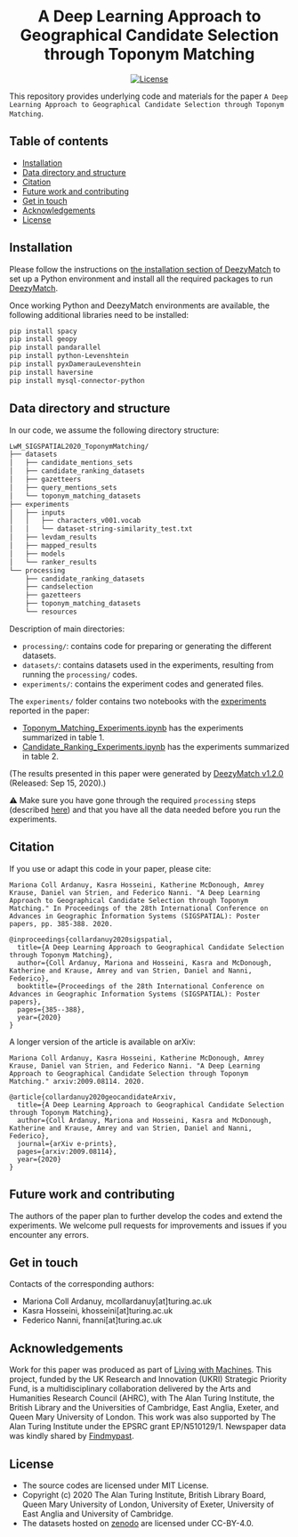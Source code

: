 <div align="center">
    <h1>A Deep Learning Approach to Geographical Candidate Selection through Toponym Matching</h1>
</div>
 
<p align="center">
    <a href="https://github.com/Living-with-machines/LwM_SIGSPATIAL2020_ToponymMatching/blob/master/LICENSE">
        <img alt="License" src="https://img.shields.io/badge/License-MIT-yellow.svg">
    </a>
    <br/>
</p>

This repository provides underlying code and materials for the paper `A Deep Learning Approach to Geographical Candidate Selection through Toponym Matching`.

## Table of contents

* [Installation](https://github.com/Living-with-machines/LwM_SIGSPATIAL2020_ToponymMatching/tree/master#installation)
* [Data directory and structure](https://github.com/Living-with-machines/LwM_SIGSPATIAL2020_ToponymMatching/tree/master#data-directory-and-structure)
* [Citation](https://github.com/Living-with-machines/LwM_SIGSPATIAL2020_ToponymMatching/tree/master#citation)
* [Future work and contributing](https://github.com/Living-with-machines/LwM_SIGSPATIAL2020_ToponymMatching/tree/master#future-work-and-contributing)
* [Get in touch](https://github.com/Living-with-machines/LwM_SIGSPATIAL2020_ToponymMatching/tree/master#get-in-touch)
* [Acknowledgements](https://github.com/Living-with-machines/LwM_SIGSPATIAL2020_ToponymMatching/tree/master#acknowledgements)
* [License](https://github.com/Living-with-machines/LwM_SIGSPATIAL2020_ToponymMatching/tree/master#license)

## Installation

Please follow the instructions on [the installation section of DeezyMatch](https://github.com/Living-with-machines/DeezyMatch#installation) to set up a Python environment and install all the required packages to run [DeezyMatch](https://github.com/Living-with-machines/DeezyMatch).

Once working Python and DeezyMatch environments are available, the following additional libraries need to be installed:

```bash
pip install spacy
pip install geopy
pip install pandarallel
pip install python-Levenshtein
pip install pyxDamerauLevenshtein
pip install haversine
pip install mysql-connector-python
```

## Data directory and structure

In our code, we assume the following directory structure:

```bash
LwM_SIGSPATIAL2020_ToponymMatching/
├── datasets
│   ├── candidate_mentions_sets
│   ├── candidate_ranking_datasets
│   ├── gazetteers
│   ├── query_mentions_sets
│   └── toponym_matching_datasets
├── experiments
│   ├── inputs
│   │   ├── characters_v001.vocab
│   │   └── dataset-string-similarity_test.txt
│   ├── levdam_results
│   ├── mapped_results
│   ├── models
│   └── ranker_results
└── processing
    ├── candidate_ranking_datasets
    ├── candselection
    ├── gazetteers
    ├── toponym_matching_datasets
    └── resources
```

Description of main directories:
* `processing/`: contains code for preparing or generating the different datasets.
* `datasets/`: contains datasets used in the experiments, resulting from running the `processing/` codes.
* `experiments/`: contains the experiment codes and generated files.

The `experiments/` folder contains two notebooks with the [experiments](https://github.com/Living-with-machines/LwM_SIGSPATIAL2020_ToponymMatching/tree/master/experiments) reported in the paper:
* [Toponym_Matching_Experiments.ipynb](https://github.com/Living-with-machines/LwM_SIGSPATIAL2020_ToponymMatching/blob/master/experiments/Toponym_Matching_Experiments.ipynb) has the experiments summarized in table 1.
* [Candidate_Ranking_Experiments.ipynb](https://github.com/Living-with-machines/LwM_SIGSPATIAL2020_ToponymMatching/blob/master/experiments/Candidate_Ranking_Experiments.ipynb) has the experiments summarized in table 2.

(The results presented in this paper were generated by [DeezyMatch v1.2.0](https://github.com/Living-with-machines/DeezyMatch/releases/tag/v1.2.0) (Released: Sep 15, 2020).)

:warning: Make sure you have gone through the required `processing` steps (described [here](https://github.com/Living-with-machines/LwM_SIGSPATIAL2020_ToponymMatching/tree/master/processing)) and that you have all the data needed before you run the experiments.

## Citation

If you use or adapt this code in your paper, please cite:

```
Mariona Coll Ardanuy, Kasra Hosseini, Katherine McDonough, Amrey Krause, Daniel van Strien, and Federico Nanni. "A Deep Learning Approach to Geographical Candidate Selection through Toponym Matching." In Proceedings of the 28th International Conference on Advances in Geographic Information Systems (SIGSPATIAL): Poster papers, pp. 385-388. 2020.
```

```
@inproceedings{collardanuy2020sigspatial,
  title={A Deep Learning Approach to Geographical Candidate Selection through Toponym Matching},
  author={Coll Ardanuy, Mariona and Hosseini, Kasra and McDonough, Katherine and Krause, Amrey and van Strien, Daniel and Nanni, Federico},
  booktitle={Proceedings of the 28th International Conference on Advances in Geographic Information Systems (SIGSPATIAL): Poster papers},
  pages={385--388},
  year={2020}
}
```

A longer version of the article is available on arXiv:

```
Mariona Coll Ardanuy, Kasra Hosseini, Katherine McDonough, Amrey Krause, Daniel van Strien, and Federico Nanni. "A Deep Learning Approach to Geographical Candidate Selection through Toponym Matching." arxiv:2009.08114. 2020.
```

```
@article{collardanuy2020geocandidateArxiv,
  title={A Deep Learning Approach to Geographical Candidate Selection through Toponym Matching},
  author={Coll Ardanuy, Mariona and Hosseini, Kasra and McDonough, Katherine and Krause, Amrey and van Strien, Daniel and Nanni, Federico},
  journal={arXiv e-prints},
  pages={arxiv:2009.08114},
  year={2020}
}
```

## Future work and contributing

The authors of the paper plan to further develop the codes and extend the experiments. We welcome pull requests for improvements and issues if you encounter any errors.

## Get in touch

Contacts of the corresponding authors:
* Mariona Coll Ardanuy, mcollardanuy[at]turing.ac.uk
* Kasra Hosseini, khosseini[at]turing.ac.uk
* Federico Nanni, fnanni[at]turing.ac.uk

## Acknowledgements

Work for this paper was produced as part of [Living with Machines](http://livingwithmachines.ac.uk/). This project, funded by the UK Research and Innovation (UKRI) Strategic Priority Fund, is a multidisciplinary collaboration delivered by the Arts and Humanities Research Council (AHRC), with The Alan Turing Institute, the British Library and the Universities of Cambridge, East Anglia, Exeter, and Queen Mary University of London. This work was also supported by The Alan Turing Institute under the EPSRC grant EP/N510129/1. Newspaper data was kindly shared by [Findmypast](https://www.findmypast.co.uk/).

## License

- The source codes are licensed under MIT License.
- Copyright (c) 2020 The Alan Turing Institute, British Library Board, Queen Mary University of London, 
University of Exeter, University of East Anglia and University of Cambridge.
- The datasets hosted on [zenodo](https://zenodo.org/record/4034819) are licensed under CC-BY-4.0.
